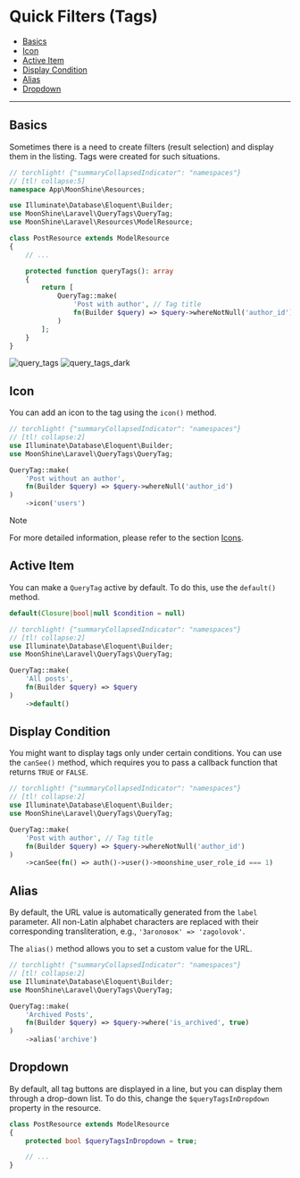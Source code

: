 # Quick Filters (Tags)

- [Basics](#basics)
- [Icon](#icon)
- [Active Item](#active-item)
- [Display Condition](#display-condition)
- [Alias](#alias)
- [Dropdown](#dropdown)

---

<a name="basics"></a>
## Basics

Sometimes there is a need to create filters (result selection) and display them in the listing. Tags were created for such situations.

```php
// torchlight! {"summaryCollapsedIndicator": "namespaces"}
// [tl! collapse:5]
namespace App\MoonShine\Resources;

use Illuminate\Database\Eloquent\Builder;
use MoonShine\Laravel\QueryTags\QueryTag;
use MoonShine\Laravel\Resources\ModelResource;

class PostResource extends ModelResource
{
    // ...

    protected function queryTags(): array
    {
        return [
            QueryTag::make(
                'Post with author', // Tag title
                fn(Builder $query) => $query->whereNotNull('author_id') // Query builder
            )
        ];
    }
}

```

![query_tags](https://raw.githubusercontent.com/moonshine-software/doc/3.x/resources/screenshots/query_tags.png#light)
![query_tags_dark](https://raw.githubusercontent.com/moonshine-software/doc/3.x/resources/screenshots/query_tags_dark.png#dark)

<a name="icon"></a>
## Icon

You can add an icon to the tag using the `icon()` method.

```php
// torchlight! {"summaryCollapsedIndicator": "namespaces"}
// [tl! collapse:2]
use Illuminate\Database\Eloquent\Builder;
use MoonShine\Laravel\QueryTags\QueryTag;

QueryTag::make(
    'Post without an author',
    fn(Builder $query) => $query->whereNull('author_id')
)
    ->icon('users')
```

> [!NOTE]
> For more detailed information, please refer to the section [Icons](/docs/{{version}}/appearance/icons).

<a name="active-item"></a>
## Active Item

You can make a `QueryTag` active by default. To do this, use the `default()` method.

```php
default(Closure|bool|null $condition = null)
```

```php
// torchlight! {"summaryCollapsedIndicator": "namespaces"}
// [tl! collapse:2]
use Illuminate\Database\Eloquent\Builder;
use MoonShine\Laravel\QueryTags\QueryTag;

QueryTag::make(
    'All posts',
    fn(Builder $query) => $query
)
    ->default()
```

<a name="display-condition"></a>
## Display Condition

You might want to display tags only under certain conditions.
You can use the `canSee()` method, which requires you to pass a callback function that returns `TRUE` or `FALSE`.

```php
// torchlight! {"summaryCollapsedIndicator": "namespaces"}
// [tl! collapse:2]
use Illuminate\Database\Eloquent\Builder;
use MoonShine\Laravel\QueryTags\QueryTag;

QueryTag::make(
    'Post with author', // Tag title
    fn(Builder $query) => $query->whereNotNull('author_id')
)
    ->canSee(fn() => auth()->user()->moonshine_user_role_id === 1)
```

<a name="alias"></a>
## Alias

By default, the URL value is automatically generated from the `label` parameter.
All non-Latin alphabet characters are replaced with their corresponding transliteration, e.g., `'Заголовок' => 'zagolovok'`.

The `alias()` method allows you to set a custom value for the URL.

```php
// torchlight! {"summaryCollapsedIndicator": "namespaces"}
// [tl! collapse:2]
use Illuminate\Database\Eloquent\Builder;
use MoonShine\Laravel\QueryTags\QueryTag;

QueryTag::make(
    'Archived Posts',
    fn(Builder $query) => $query->where('is_archived', true)
)
    ->alias('archive')
```

<a name="dropdown"></a>
## Dropdown

By default, all tag buttons are displayed in a line, but you can display them through a drop-down list.
To do this, change the `$queryTagsInDropdown` property in the resource.

```php
class PostResource extends ModelResource
{
    protected bool $queryTagsInDropdown = true;

    // ...
}
```
